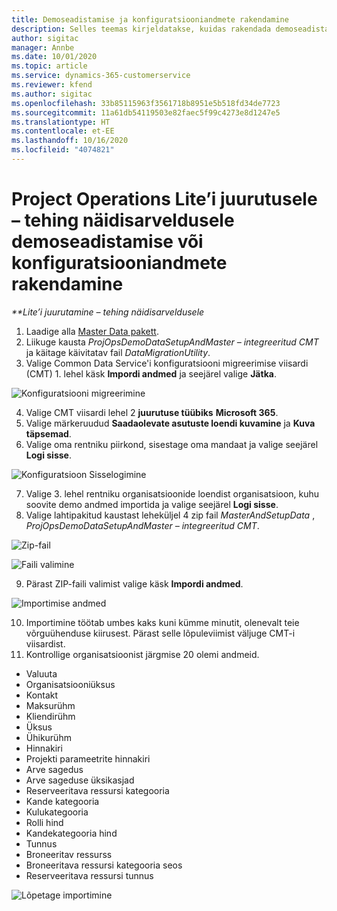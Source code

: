 ```yaml
---
title: Demoseadistamise ja konfiguratsiooniandmete rakendamine
description: Selles teemas kirjeldatakse, kuidas rakendada demoseadistamist ja konfiguratsiooni andmeid Project Operationsis.
author: sigitac
manager: Annbe
ms.date: 10/01/2020
ms.topic: article
ms.service: dynamics-365-customerservice
ms.reviewer: kfend
ms.author: sigitac
ms.openlocfilehash: 33b85115963f3561718b8951e5b518fd34de7723
ms.sourcegitcommit: 11a61db54119503e82faec5f99c4273e8d1247e5
ms.translationtype: HT
ms.contentlocale: et-EE
ms.lasthandoff: 10/16/2020
ms.locfileid: "4074821"
---
```

# <a name="apply-demo-setup-and-configuration-data-for-project-operations-lite-deployment---deal-to-proforma-invoicing"></a>Project Operations Lite’i juurutusele – tehing näidisarveldusele demoseadistamise või konfiguratsiooniandmete rakendamine

_**Lite’i juurutamine – tehing näidisarveldusele_

1. Laadige alla [Master Data pakett](https://download.microsoft.com/download/3/4/1/341bf279-a64f-4baa-af31-ce624859b518/ProjOpsSampleSetupData%20-%20CE%20only%20CMT.zip). 
2. Liikuge kausta *ProjOpsDemoDataSetupAndMaster – integreeritud CMT* ja käitage käivitatav fail *DataMigrationUtility*.
3. Valige Common Data Service'i konfiguratsiooni migreerimise viisardi (CMT) 1. lehel käsk **Impordi andmed** ja seejärel valige **Jätka**.

![Konfiguratsiooni migreerimine](./media/1ConfigurationMigration.png)

4. Valige CMT viisardi lehel 2 **juurutuse tüübiks** **Microsoft 365**.
5. Valige märkeruudud **Saadaolevate asutuste loendi kuvamine** ja **Kuva täpsemad**.
6. Valige oma rentniku piirkond, sisestage oma mandaat ja valige seejärel **Logi sisse**.

![Konfiguratsioon Sisselogimine](./media/2ConfigurationSignin.png)

7. Valige 3. lehel rentniku organisatsioonide loendist organisatsioon, kuhu soovite demo andmed importida ja valige seejärel **Logi sisse**.
8. Valige lahtipakitud kaustast leheküljel 4 zip fail *MasterAndSetupData* , *ProjOpsDemoDataSetupAndMaster – integreeritud CMT*.

![Zip-fail](./media/3ZipFile.png)

![Faili valimine](./media/4SelectAFile.png)

9. Pärast ZIP-faili valimist valige käsk **Impordi andmed**.

![Importimise andmed](./media/5ImportData.png)

10. Importimine töötab umbes kaks kuni kümme minutit, olenevalt teie võrguühenduse kiirusest. Pärast selle lõpuleviimist väljuge CMT-i viisardist. 
11. Kontrollige organisatsioonist järgmise 20 olemi andmeid.

- Valuuta
- Organisatsiooniüksus
- Kontakt
- Maksurühm
- Kliendirühm
- Üksus
- Ühikurühm
- Hinnakiri
- Projekti parameetrite hinnakiri
- Arve sagedus
- Arve sageduse üksikasjad
- Reserveeritava ressursi kategooria
- Kande kategooria
- Kulukategooria
- Rolli hind
- Kandekategooria hind
- Tunnus
- Broneeritav ressurss
- Broneeritava ressursi kategooria seos
- Reserveeritava ressursi tunnus

![Lõpetage importimine](./media/6CompleteImport.png)
